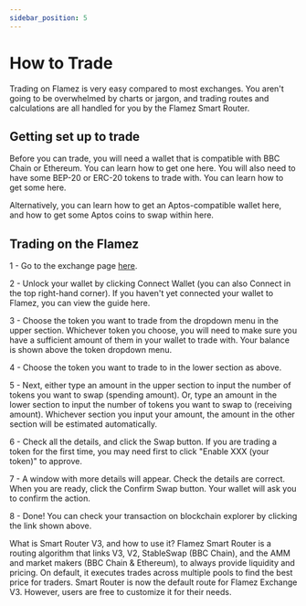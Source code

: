 ```yaml
---
sidebar_position: 5
---
```



# How to Trade

Trading on Flamez is very easy compared to most exchanges. You aren't going to be overwhelmed by charts or jargon, and trading routes and calculations are all handled for you by the Flamez Smart Router.

## Getting set up to trade

Before you can trade, you will need a wallet that is compatible with BBC Chain or Ethereum. You can learn how to get one here. You will also need to have some BEP-20 or ERC-20 tokens to trade with. You can learn how to get some here.

Alternatively, you can learn how to get an Aptos-compatible wallet here, and how to get some Aptos coins to swap within here.

## Trading on the Flamez 

1 - Go to the exchange page [here](https://flamez.io).

2 - Unlock your wallet by clicking Connect Wallet (you can also Connect in the top right-hand corner). If you haven't yet connected your wallet to Flamez, you can view the guide here.


3 - Choose the token you want to trade from the dropdown menu in the upper section. Whichever token you choose, you will need to make sure you have a sufficient amount of them in your wallet to trade with. Your balance is shown above the token dropdown menu.


4 - Choose the token you want to trade to in the lower section as above.

5 - Next, either type an amount in the upper section to input the number of tokens you want to swap (spending amount). Or, type an amount in the lower section to input the number of tokens you want to swap to (receiving amount). 
Whichever section you input your amount, the amount in the other section will be estimated automatically.

6 - Check all the details, and click the Swap button.
If you are trading a token for the first time, you may need first to click "Enable XXX (your token)" to approve.


7 - A window with more details will appear. Check the details are correct. When you are ready, click the Confirm Swap button. Your wallet will ask you to confirm the action.


8 - Done! You can check your transaction on blockchain explorer by clicking the link shown above.

What is Smart Router V3, and how to use it?
Flamez Smart Router is a routing algorithm that links V3, V2, StableSwap (BBC Chain), and the AMM and market makers (BBC Chain & Ethereum), to always provide liquidity and pricing. On default, it executes trades across multiple pools to find the best price for traders.
Smart Router is now the default route for Flamez Exchange V3. However, users are free to customize it for their needs.